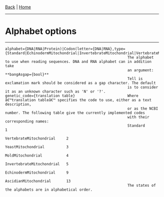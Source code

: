 [Back](./Index.md) | [Home](../Home.md)

---
#  Alphabet options
---


    alphabet={DNA|RNA|Protein)|Codon(letter={DNA|RNA},type={Standard|EchinodermMitochondrial|InvertebrateMitochondrial|VertebrateMitochondrial})}
                                                            The alphabet to use when reading sequences. DNA and RNA alphabet can in addition take
                                                            an argument: **bangAsgap={bool}**
                                                            Tell is exclamation mark should be considered as a gap character. The default
                                                            is to consider it as an unknown character such as 'N' or '?'.
    genetic_code={translation table}                        Where â€™translation tableâ€™ specifies the code to use, either as a text description,
                                                            or as the NCBI number. The following table give the currently implemented codes
                                                            with their corresponding names:
                                                            Standard                    1
                                                            VertebrateMitochondrial     2
                                                            YeastMitochondrial          3
                                                            MoldMitochondrial           4
                                                            InvertebrateMitochondrial   5
                                                            EchinodermMitochondrial     9
                                                            AscidianMitochondrial       13
                                                            The states of the alphabets are in alphabetical order.
